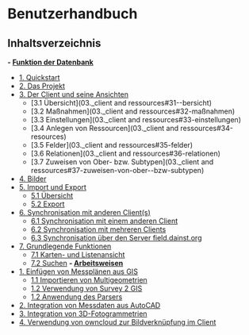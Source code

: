 ﻿# Benutzerhandbuch

## Inhaltsverzeichnis
 **- [Funktion der Datenbank](#userdokumentation)**
   * [1. Quickstart](01._quickstart)
   * [2. Das Projekt](02._project)
   * [3. Der Client und seine Ansichten](03._client)
     + [3.1 Übersicht](03._client and ressources#31--bersicht)
     + [3.2 Maßnahmen](03._client and ressources#32-maßnahmen)
     + [3.3 Einstellungen](03._client and ressources#33-einstellungen)
     + [3.4 Anlegen von Ressourcen](03._client and ressources#34-resources)
     + [3.5 Felder](03._client and ressources#35-felder)
     + [3.6 Relationen](03._client and ressources#36-relationen)
     + [3.7 Zuweisen von Ober- bzw. Subtypen](03._client and ressources#37-zuweisen-von-ober--bzw-subtypen)
   * [4. Bilder](04._pictures)
   * [5. Import und Export](05._import-and-export)
     + [5.1 Übersicht](05._import-and-export#51-import)
     + [5.2 Export](05._import-and-export#52-export)
   * [6. Synchronisation mit anderen Client(s)](06._sync)
     + [6.1 Synchronisation mit einem anderen Client](06._sync#61-synchronisation-mit-einem-anderen-client)
     + [6.2 Synchronisation mit mehreren Clients](06._sync#62-synchronisation-mit-mehreren-clients)
     + [6.3 Synchronisation über den Server field.dainst.org](06._sync#63-synchronisation--ber-den-server-fielddainstorg)
   * [7. Grundlegende Funktionen](07._basics)
     + [7.1 Karten- und Listenansicht](07._basics#71-karten--und-listenansicht)
     + [7.2 Suchen](07._basics#72-suchen)
**- [Arbeitsweisen](#Workflow)**
   * [1. Einfügen von Messplänen aus GIS](09._gis)
     + [1.1 Importieren von Multigeometrien](09._gis#11-importieren-von-multigeometrien)
     + [1.2 Verwendung von Survey 2 GIS](09._gis#12-verwendung-von-survey-2-gis)
     + [1.2 Anwendung des Parsers](09._gis#12-anwendung-des-parsers)
   * [2. Integration von Messdaten aus AutoCAD](10._cad)
   * [3. Integration von 3D-Fotogrammetrien](11._3d)
   * [4. Verwendung von owncloud zur Bildverknüpfung im Client](12._owncloud)
